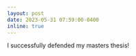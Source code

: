```yaml
---
layout: post
date: 2023-05-31 07:59:00-0400
inline: true
---
```

I successfully defended my masters thesis!